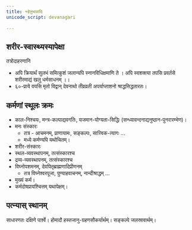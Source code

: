 ```yaml
---
title: +हेतुभावादिः
unicode_script: devanagari  
  
---
```


## शरीर-स्वास्थ्यस्यापेक्षा

तत्रोदाहरणानि

- अपि क्रियार्थं सुलभं समित्कुशं जलान्यपि स्नानविधिक्षमाणि ते । अपि स्वशक्त्या तपसि प्रवर्तसे शरीरमाद्यं खलु धर्मसाधनम् ।।
- ६०-प्राये वयसि मृतो विद्वान् देवनाथो तीव्रव्रती अपर्याप्ताशनो श्राद्धसिद्धतारतः।

## कर्मणां स्थूलः क्रमः

- काल-निश्चयः, मन्त्र-कल्पाद्यवगतिः, यजमान-योग्यता-सिद्धिः (सन्ध्यावन्दनाद्यनुष्ठान-पुनरारम्भेण)।
- मनः संस्कारः
  - तत्र - आचमनम्, प्राणायामः, सङ्कल्पः, सात्त्विक-त्यागः …
  - मध्ये कर्मण्यपि यथोचितम्।
- शरीर-संस्कारः
- स्थल-व्यवस्थापनम्, तत्संस्कारश्च
- द्रव्य-व्यवस्थापनम्, तत्संस्कारश्च
- विघ्नोपशमनम्, देवपितृब्राह्मणादिप्रीणनम्
  - तत्र विघ्नेश्वरपूजा, पुण्याहवाचनम्, नान्दीश्राद्धम् …
- मुख्यं कर्म।
- कर्मदोषप्रायश्चित्तम् यथापेक्षम्।

## पत्न्यास् स्थानम्

साधारणतः दक्षिणे पार्श्वे। होमादौ हस्तजानु-ग्रहणसौकर्यार्थम्। सङ्कल्पे जलस्रावार्थम्।

